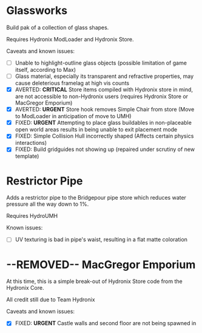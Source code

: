 
# Glassworks
Build pak of a collection of glass shapes.

Requires Hydronix ModLoader and Hydronix Store.

Caveats and known issues:

- [ ] Unable to highlight-outline glass objects (possible limitation of game itself, according to Max)
- [ ] Glass material, especially its transparent and refractive properties, may cause deleterious framelag at high vis counts
- [X] AVERTED: **CRITICAL** Store items compiled with Hydronix store in mind, are not accessible to non-Hydronix users (requires Hydronix Store or MacGregor Emporium)
- [X] AVERTED: **URGENT** Store hook removes Simple Chair from store (Move to ModLoader in anticipation of move to UMH)
- [x] FIXED: **URGENT** Attempting to place glass buildables in non-placeable open world areas results in being unable to exit placement mode
- [X] FIXED: Simple Collision Hull incorrectly shaped (Affects certain physics interactions)
- [x] FIXED: Build gridguides not showing up (repaired under scrutiny of new template)

# Restrictor Pipe
Adds a restrictor pipe to the Bridgepour pipe store which reduces water pressure all the way down to 1%.

Requires HydroUMH

Known issues:

- [ ] UV texturing is bad in pipe's waist, resulting in a flat matte coloration


# --REMOVED-- MacGregor Emporium
At this time, this is a simple break-out of Hydronix Store code from the Hydronix Core.

All credit still due to Team Hydronix

Caveats and known issues:

- [x] FIXED: **URGENT** Castle walls and second floor are not being spawned in
